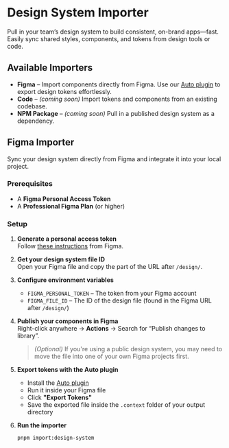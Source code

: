 # Design System Importer

Pull in your team’s design system to build consistent, on-brand apps—fast.  
Easily sync shared styles, components, and tokens from design tools or code.

## Available Importers

- **Figma** – Import components directly from Figma. Use our [Auto plugin]() to export design tokens effortlessly.
- **Code** – _(coming soon)_ Import tokens and components from an existing codebase.
- **NPM Package** – _(coming soon)_ Pull in a published design system as a dependency.

## Figma Importer

Sync your design system directly from Figma and integrate it into your local project.

### Prerequisites

- A **Figma Personal Access Token**
- A **Professional Figma Plan** (or higher)

### Setup

1. **Generate a personal access token**  
   Follow [these instructions](https://help.figma.com/hc/en-us/articles/8085703771159-Manage-personal-access-tokens) from Figma.

2. **Get your design system file ID**  
   Open your Figma file and copy the part of the URL after `/design/`.

3. **Configure environment variables**
   - `FIGMA_PERSONAL_TOKEN` – The token from your Figma account
   - `FIGMA_FILE_ID` – The ID of the design file (found in the Figma URL after `/design/`)

4. **Publish your components in Figma**  
   Right-click anywhere → **Actions** → Search for “Publish changes to library”.

   > _(Optional)_ If you're using a public design system, you may need to move the file into one of your own Figma projects first.

5. **Export tokens with the Auto plugin**
   - Install the [Auto plugin]()
   - Run it inside your Figma file
   - Click **"Export Tokens"**
   - Save the exported file inside the `.context` folder of your output directory

6. **Run the importer**

   ```bash
   pnpm import:design-system
   ```
